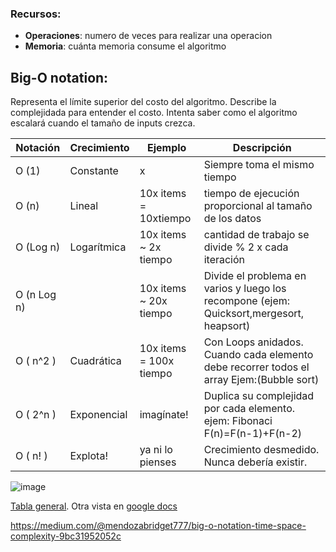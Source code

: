 ### Recursos:
- __Operaciones__: numero de veces para realizar una operacion
- __Memoria__: cuánta memoria consume el algoritmo

## Big-O notation:
Representa el límite superior del costo del algoritmo. Describe la complejidada para entender el costo. Intenta saber como el algoritmo escalará cuando el tamaño de inputs crezca.


| Notación   | Crecimiento      | Ejemplo                     | Descripción                                                                               |
|-------------|-------------|-------------------------|-------------------------------------------------------------------------------------------|
| O (1)       | Constante   | x                       | Siempre toma el mismo tiempo                                                              |
| O (n)       | Lineal      | 10x items = 10xtiempo   | tiempo de ejecución proporcional al tamaño de los datos                                   |
| O (Log n)   | Logarítmica | 10x items ~ 2x tiempo   | cantidad de trabajo se divide % 2 x cada iteración                                        |
| O (n Log n) |             | 10x items ~ 20x tiempo  | Divide el problema en varios y luego los recompone (ejem: Quicksort,mergesort, heapsort)  |
| O ( n^2 )   | Cuadrática  | 10x items = 100x tiempo | Con Loops anidados. Cuando cada elemento debe recorrer todos el array Ejem:(Bubble  sort) |
| O ( 2^n )   | Exponencial | imagínate!              | Duplica su complejidad por cada elemento. ejem: Fibonaci F(n)=F(n-1)+F(n-2)               |
| O ( n! )    | Explota!    | ya ni lo pienses        | Crecimiento desmedido. Nunca debería existir.                                                                    |

![image](https://user-images.githubusercontent.com/2782135/160618696-d9478e46-e314-42c6-a00c-40502f937b37.png)


[Tabla general](https://www.bigocheatsheet.com/). Otra vista en [google docs](https://docs.google.com/spreadsheets/d/1hyxEEFvF5zBcpC3ALPVPyE8kJ1Soiwd4jpwKjHgzG6o/edit#gid=0)

https://medium.com/@mendozabridget777/big-o-notation-time-space-complexity-9bc31952052c